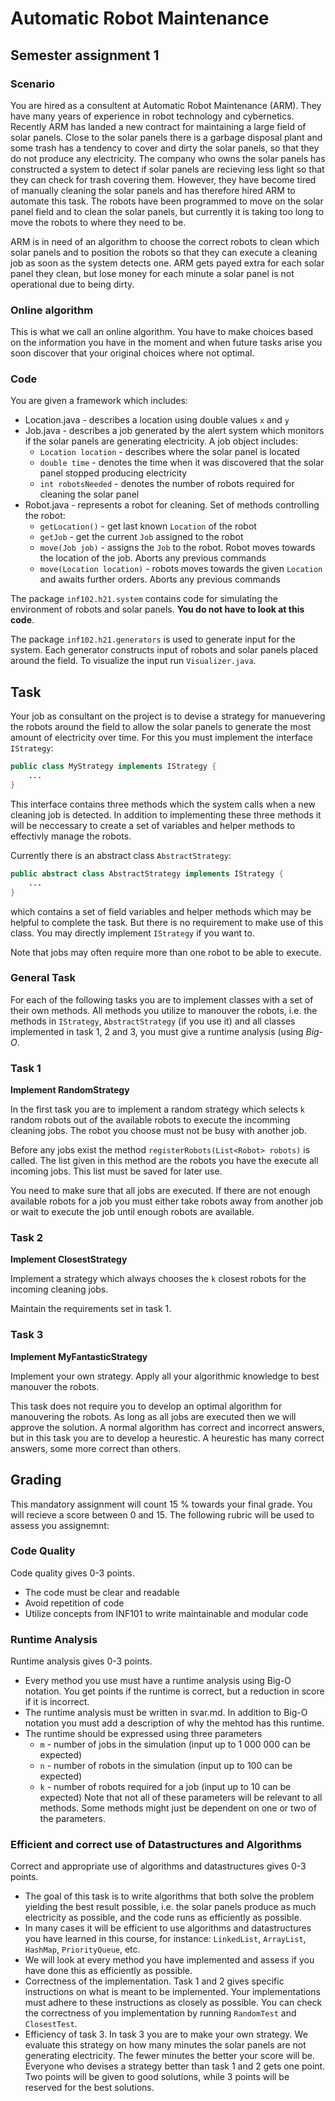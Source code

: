 # Automatic Robot Maintenance
## Semester assignment 1

### Scenario
You are hired as a consultent at Automatic Robot Maintenance (ARM). They have many years of experience  in robot technology and cybernetics. Recently ARM has landed a new contract for maintaining a large field of solar panels. Close to the solar panels there is a garbage disposal plant and some trash has a tendency to cover and dirty the solar panels, so that they do not produce any electricity. The company who owns the solar panels has constructed a system to detect if solar panels are recieving less light so that they can check for trash covering them. However, they have become tired of manually cleaning the solar panels and has therefore hired ARM to automate this task. The robots have been programmed to move on the solar panel field and to clean the solar panels, but currently it is taking too long to move the robots to where they need to be. 

ARM is in need of an algorithm to choose the correct robots to clean which solar panels and to position the robots so that they can execute a cleaning job as soon as the system detects one. ARM gets payed extra for each solar panel they clean, but lose money for each minute a solar panel is not operational due to being dirty.

### Online algorithm
This is what we call an online algorithm. You have to make choices based on the information you have in the moment and when future tasks arise you soon discover that your original choices where not optimal.

### Code 
You are given a framework which includes:
 * Location.java - describes a location using double values ``x`` and ``y``
 * Job.java - describes a job generated by the alert system which monitors if the solar panels are generating electricity. A job object includes:
    * ``Location location`` - describes where the solar panel is located
    * ``double time`` - denotes the time when it was discovered that the solar panel stopped producing electricity
    * ``int robotsNeeded`` - denotes the number of robots required for cleaning the solar panel
 * Robot.java - represents a robot for cleaning. Set of methods controlling the robot:
    * ``getLocation()`` - get last known ``Location`` of the robot
    * ``getJob`` - get the current ``Job`` assigned to the robot
    * ``move(Job job)`` - assigns the ``Job`` to the robot. Robot moves towards the location of the job. Aborts any previous commands
    * ``move(Location location)`` - robots moves towards the given ``Location`` and awaits further orders. Aborts any previous commands

The package ``inf102.h21.system`` contains code for simulating the environment of robots and solar panels. **You do not have to look at this code**.

The package ``inf102.h21.generators`` is used to generate input for the system. Each generator constructs input of robots and solar panels placed around the field. To visualize the input run ``Visualizer.java``. 

## Task
Your job as consultant on the project is to devise a strategy for manuevering the robots around the field to allow the solar panels to generate the most amount of electricity over time. For this you must implement the interface ``IStrategy``:
```java
public class MyStrategy implements IStrategy {
    ...
}
```
This interface contains three methods which the system calls when a new cleaning job is detected. In addition to implementing these three methods it will be neccessary to create a set of variables and helper methods to effectivly manage the robots.

Currently there is an abstract class ``AbstractStrategy``:
```java
public abstract class AbstractStrategy implements IStrategy {
    ...
}
```
which contains a set of field variables and helper methods which may be helpful to complete the task. But there is no requirement to make use of this class. You may directly implement ``IStrategy`` if you want to.

Note that jobs may often require more than one robot to be able to execute.

### General Task
For each of the following tasks you are to implement classes with a set of their own methods. All methods you utilize to manouver the robots, i.e. the methods in ``IStrategy``, ``AbstractStrategy`` (if you use it) and all classes implemented in task 1, 2 and 3, you must give a runtime analysis (using *Big-O*.

### Task 1
**Implement RandomStrategy**

In the first task you are to implement a random strategy which selects ``k`` random robots out of the available robots to execute the incomming cleaning jobs. The robot you choose must not be busy with another job.

Before any jobs exist the method ``registerRobots(List<Robot> robots)`` is called. The list given in this method are the robots you have the execute all incoming jobs. This list must be saved for later use. 

You need to make sure that all jobs are executed. If there are not enough available robots for a job you must either take robots away from another job or wait to execute the job until enough robots are available.

### Task 2
**Implement ClosestStrategy**

Implement a strategy which always chooses the ``k`` closest robots for the incoming cleaning jobs.

Maintain the requirements set in task 1.

### Task 3
**Implement MyFantasticStrategy**

Implement your own strategy. Apply all your algorithmic knowledge to best manouver the robots.

This task does not require you to develop an optimal algorithm for manouvering the robots. As long as all jobs are executed then we will approve the solution. A normal algorithm has correct and incorrect answers, but in this task you are to develop a heurestic. A heurestic has many correct answers, some more correct than others. 

## Grading
This mandatory assignment will count 15 % towards your final grade. You will recieve a score between 0 and 15.
The following rubric will be used to assess you assignemnt:

### Code Quality
Code quality gives 0-3 points.
 * The code must be clear and readable
 * Avoid repetition of code
 * Utilize concepts from INF101 to write maintainable and modular code

### Runtime Analysis
Runtime analysis gives 0-3 points.
 * Every method you use must have a runtime analysis using Big-O notation. You get points if the runtime is correct, but a reduction in score if it is incorrect. 
 * The runtime analysis must be written in svar.md. In addition to Big-O notation you must add a description of why the mehtod has this runtime.
 * The runtime should be expressed using three parameters
    * ``m`` - number of jobs in the simulation (input up to 1 000 000 can be expected)
    * ``n`` - number of robots in the simulation (input up to 100 can be expected)
    * ``k`` - number of robots required for a job (input up to 10 can be expected)
    Note that not all of these parameters will be relevant to all methods. Some methods might just be dependent on one or two of the parameters.

### Efficient and correct use of Datastructures and Algorithms
Correct and appropriate use of algorithms and datastructures gives 0-3 points.
 * The goal of this task is to write algorithms that both solve the problem yielding the best result possible, i.e. the solar panels produce as much electricity as possible, and the code runs as efficiently as possible.
 * In many cases it will be efficient to use algorithms and datastructures you have learned in this course, for instance: ``LinkedList``, ``ArrayList``, ``HashMap``, ``PriorityQueue``, etc.
 * We will look at every method you have implemented and assess if you have done this as efficiently as possible.
 * Correctness of the implementation. Task 1 and 2 gives specific instructions on what is meant to be implemented. Your implementations must adhere to these instructions as closely as possible. You can check the correctness of you implementation by running ``RandomTest`` and ``ClosestTest``. 
 * Efficiency of task 3. In task 3 you are to make your own strategy. We evaluate this strategy on how many minutes the solar panels are not generating electricity. The fewer minutes the better your score will be. Everyone who devises a strategy better than task 1 and 2 gets one point. Two points will be given to good solutions, while 3 points will be reserved for the best solutions.



